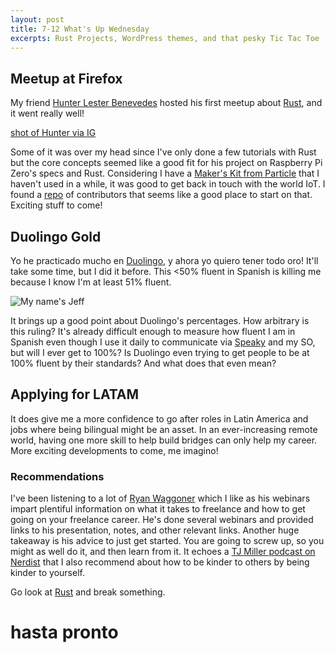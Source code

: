 ```yaml
--- 
layout: post 
title: 7-12 What's Up Wednesday
excerpts: Rust Projects, WordPress themes, and that pesky Tic Tac Toe
---
```


## Meetup at Firefox

My friend [Hunter Lester Benevedes](https://twitter.com/GuilfordHunter) hosted his first meetup about [Rust](https://www.rust-lang.org/), and it went really well! 

[shot of Hunter via IG](https://scontent-sjc2-1.cdninstagram.com/t51.2885-15/e35/19955040_1274799385981784_5263995188803534848_n.jpg)

Some of it was over my head since I've only done a few tutorials with Rust but the core concepts seemed like a good fit for his project on Raspberry Pi Zero's specs and Rust. Considering I have a [Maker's Kit from Particle](https://store.particle.io/products/particle-maker-kit) that I haven't used in a while, it was good to get back in touch with the world IoT. I found a [repo](https://github.com/zsup/firmware-rust/) of contributors that seems like a good place to start on that. Exciting stuff to come!

## Duolingo Gold

Yo he practicado mucho en [Duolingo](duolingo.com), y ahora yo quiero tener todo oro! It'll take some time, but I did it before. This <50% fluent in Spanish is killing me because I know I'm at least 51% fluent.

![My name's Jeff](http://media.riffsy.com/images/bdae5cd93f9ec469fdd2e27af1d7a5ed/tenor.gif)

It brings up a good point about Duolingo's percentages. How arbitrary is this ruling? It's already difficult enough to measure how fluent I am in Spanish even though I use it daily to communicate via [Speaky](https://www.speaky.com) and my SO, but will I ever get to 100%? Is Duolingo even trying to get people to be at 100% fluent by their standards? And what does that even mean?

## Applying for LATAM

It does give me a more confidence to go after roles in Latin America and jobs where being bilingual might be an asset. In an ever-increasing remote world, having one more skill to help build bridges can only help my career. More exciting developments to come, me imagino!

### Recommendations

I've been listening to a lot of [Ryan Waggoner](http://ryanwaggoner.com/) which I like as his webinars impart plentiful information on what it takes to freelance and how to get going on your freelance career. He's done several webinars and provided links to his presentation, notes, and other relevant links. Another huge takeaway is his advice to just get started. You are going to screw up, so you might as well do it, and then learn from it. It echoes a [TJ Miller podcast on Nerdist](http://nerdist.com/nerdist-podcast-t-j-miller-3/) that I also recommend about how to be kinder to others by being kinder to yourself.

Go look at [Rust](https://www.rust-lang.org/) and break something. 

# hasta pronto

